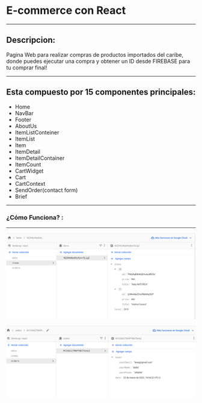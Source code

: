 # E-commerce con React

---
## Descripcion:

Pagina Web para realizar compras de productos importados del caribe, 
donde puedes ejecutar una compra y obtener un ID desde FIREBASE para tu comprar final!

---
## Esta compuesto por 15 componentes principales: 
* Home
* NavBar
* Footer
* AboutUs
* ItemListConteiner
* ItemList
* Item
* ItemDetail
* ItemDetailContainer
* ItemCount
* CartWidget
* Cart
* CartContext
* SendOrder(contact form)
* Brief

---

### ¿Cómo Funciona? :

---
![ITEMS](src/Images/senditems.png)

![ORDERS](src/Images/sendorder.png)
